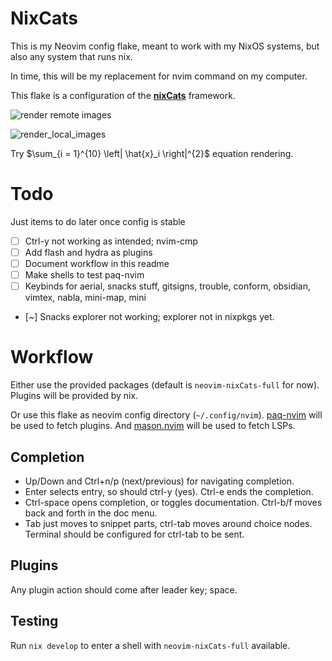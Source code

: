 # NixCats

This is my Neovim config flake, meant to work with my NixOS systems,
but also any system that runs nix.

In time, this will be my replacement for nvim command on my computer.

This flake is a configuration of the [**nixCats**](https://github.com/BirdeeHub/nixCats-nvim) framework.

![render remote images](https://gist.ro/s/remote.png)

![render_local_images](/home/batuhan/Media/Pictures/Wallpapers/1920x1080/tree_stump.png)

Try $\sum_{i = 1}^{10} \left| \hat{x}_i \right|^{2}$ equation rendering.

# Todo

Just items to do later once config is stable

- [ ] Ctrl-y not working as intended; nvim-cmp
- [ ] Add flash and hydra as plugins
- [ ] Document workflow in this readme
- [ ] Make shells to test paq-nvim
- [ ] Keybinds for aerial, snacks stuff, gitsigns, trouble, conform, obsidian, vimtex, nabla, mini-map, mini
- [~] Snacks explorer not working; explorer not in nixpkgs yet.

# Workflow

Either use the provided packages (default is `neovim-nixCats-full` for now).
Plugins will be provided by nix.

Or use this flake as neovim config directory (`~/.config/nvim`).
[paq-nvim](https://github.com/savq/paq-nvim) will be used to fetch plugins.
And [mason.nvim](https://github.com/williamboman/mason.nvim) will be used to fetch LSPs.

## Completion

- Up/Down and Ctrl+n/p (next/previous) for navigating completion.
- Enter selects entry, so should ctrl-y (yes).
  Ctrl-e ends the completion.
- Ctrl-space opens completion, or toggles documentation.
  Ctrl-b/f moves back and forth in the doc menu.
- Tab just moves to snippet parts, ctrl-tab moves around choice nodes.
  Terminal should be configured for ctrl-tab to be sent.

## Plugins

Any plugin action should come after leader key; space.


## Testing

Run `nix develop` to enter a shell with `neovim-nixCats-full` available.
